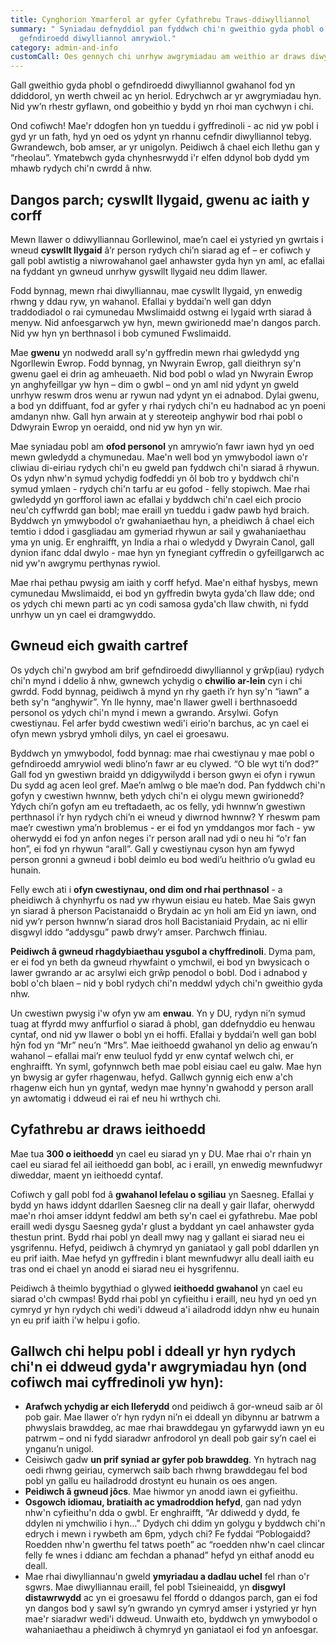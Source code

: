 ```yaml
---
title: Cynghorion Ymarferol ar gyfer Cyfathrebu Traws-ddiwylliannol
summary: " Syniadau defnyddiol pan fyddwch chi'n gweithio gyda phobl o
  gefndiroedd diwylliannol amrywiol."
category: admin-and-info
customCall: Oes gennych chi unrhyw awgrymiadau am weithio ar draws diwylliannau?
---
```

Gall gweithio gyda phobl o gefndiroedd diwylliannol gwahanol fod yn ddiddorol, yn werth chweil ac yn heriol. Edrychwch ar yr awgrymiadau hyn. Nid yw’n rhestr gyflawn, ond gobeithio y bydd yn rhoi man cychwyn i chi.



Ond cofiwch! Mae'r ddogfen hon yn tueddu i gyffredinoli - ac nid yw pobl i gyd yr un fath, hyd yn oed os ydynt yn rhannu cefndir diwylliannol tebyg. Gwrandewch, bob amser, ar yr unigolyn. Peidiwch â chael eich llethu gan y “rheolau”. Ymatebwch gyda chynhesrwydd i'r elfen ddynol bob dydd ym mhawb rydych chi'n cwrdd â nhw.



## Dangos parch; cyswllt llygaid, gwenu ac iaith y corff



Mewn llawer o ddiwylliannau Gorllewinol, mae’n cael ei ystyried yn gwrtais i wneud **cyswllt llygaid** â’r person rydych chi’n siarad ag ef – er cofiwch y gall pobl awtistig a niwrowahanol gael anhawster gyda hyn yn aml, ac efallai na fyddant yn gwneud unrhyw gyswllt llygaid neu ddim llawer.



Fodd bynnag, mewn rhai diwylliannau, mae cyswllt llygaid, yn enwedig rhwng y ddau ryw, yn wahanol. Efallai y byddai’n well gan ddyn traddodiadol o rai cymunedau Mwslimaidd ostwng ei lygaid wrth siarad â menyw. Nid anfoesgarwch yw hyn, mewn gwirionedd mae'n dangos parch. Nid yw hyn yn berthnasol i bob cymuned Fwslimaidd.



Mae **gwenu** yn nodwedd arall sy'n gyffredin mewn rhai gwledydd yng Ngorllewin Ewrop. Fodd bynnag, yn Nwyrain Ewrop, gall dieithryn sy'n gwenu gael ei drin ag amheuaeth. Nid bod pobl o wlad yn Nwyrain Ewrop yn anghyfeillgar yw hyn – dim o gwbl – ond yn aml nid ydynt yn gweld unrhyw reswm dros wenu ar rywun nad ydynt yn ei adnabod. Dylai gwenu, a bod yn ddiffuant, fod ar gyfer y rhai rydych chi'n eu hadnabod ac yn poeni amdanyn nhw. Gall hyn arwain at y stereoteip anghywir bod rhai pobl o Ddwyrain Ewrop yn oeraidd, ond nid yw hyn yn wir.



Mae syniadau pobl am **ofod personol** yn amrywio’n fawr iawn hyd yn oed mewn gwledydd a chymunedau. Mae'n well bod yn ymwybodol iawn o'r cliwiau di-eiriau rydych chi'n eu gweld pan fyddwch chi'n siarad â rhywun. Os ydyn nhw'n symud ychydig fodfeddi yn ôl bob tro y byddwch chi'n symud ymlaen - rydych chi'n tarfu ar eu gofod - felly stopiwch. Mae rhai gwledydd yn gorfforol iawn ac efallai y byddwch chi'n cael eich procio neu'ch cyffwrdd gan bobl; mae eraill yn tueddu i gadw pawb hyd braich. Byddwch yn ymwybodol o’r gwahaniaethau hyn, a pheidiwch â chael eich temtio i ddod i gasgliadau am gymeriad rhywun ar sail y gwahaniaethau yma yn unig. Er enghraifft, yn India a rhai o wledydd y Dwyrain Canol, gall dynion ifanc ddal dwylo - mae hyn yn fynegiant cyffredin o gyfeillgarwch ac nid yw'n awgrymu perthynas rywiol.



Mae rhai pethau pwysig am iaith y corff hefyd. Mae'n eithaf hysbys, mewn cymunedau Mwslimaidd, ei bod yn gyffredin bwyta gyda'ch llaw dde; ond os ydych chi mewn parti ac yn codi samosa gyda'ch llaw chwith, ni fydd unrhyw un yn cael ei dramgwyddo.



## Gwneud eich gwaith cartref



Os ydych chi'n gwybod am brif gefndiroedd diwylliannol y grŵp(iau) rydych chi'n mynd i ddelio â nhw, gwnewch ychydig o **chwilio ar-lein** cyn i chi gwrdd. Fodd bynnag, peidiwch â mynd yn rhy gaeth i’r hyn sy'n “iawn” a beth sy'n “anghywir”. Yn lle hynny, mae'n llawer gwell i berthnasoedd personol os ydych chi'n mynd i mewn a gwrando. Arsylwi. Gofyn cwestiynau. Fel arfer bydd cwestiwn wedi'i eirio'n barchus, ac yn cael ei ofyn mewn ysbryd ymholi dilys, yn cael ei groesawu.



Byddwch yn ymwybodol, fodd bynnag: mae rhai cwestiynau y mae pobl o gefndiroedd amrywiol wedi blino’n fawr ar eu clywed. “O ble wyt ti’n dod?” Gall fod yn gwestiwn braidd yn ddigywilydd i berson gwyn ei ofyn i rywun Du sydd ag acen leol gref. Mae’n amlwg o ble mae’n dod. Pan fyddwch chi'n gofyn y cwestiwn hwnnw, beth ydych chi'n ei olygu mewn gwirionedd? Ydych chi’n gofyn am eu treftadaeth, ac os felly, ydi hwnnw’n gwestiwn perthnasol i’r hyn rydych chi’n ei wneud y diwrnod hwnnw? Y rheswm pam mae’r cwestiwn yma’n broblemus - er ei fod yn ymddangos mor fach - yw oherwydd ei fod yn anfon neges i'r person arall nad ydi o neu hi “o'r fan hon”, ei fod yn rhywun “arall”. Gall y cwestiynau cyson hyn am fywyd person gronni a gwneud i bobl deimlo eu bod wedi’u heithrio o’u gwlad eu hunain.


Felly ewch ati i **ofyn cwestiynau, ond dim ond rhai perthnasol** - a pheidiwch â chynhyrfu os nad yw rhywun eisiau eu hateb. Mae Sais gwyn yn siarad â pherson Pacistanaidd o Brydain ac yn holi am Eid yn iawn, ond nid yw’r person hwnnw’n siarad dros holl Bacistaniaid Prydain, ac ni ellir disgwyl iddo “addysgu” pawb drwy’r amser. Parchwch ffiniau.


**Peidiwch â gwneud rhagdybiaethau ysgubol a chyffredinoli**. Dyma pam, er ei fod yn beth da gwneud rhywfaint o ymchwil, ei bod yn bwysicach o lawer gwrando ar ac arsylwi eich grŵp penodol o bobl. Dod i adnabod y bobl o'ch blaen – nid y bobl rydych chi'n meddwl ydych chi'n gweithio gyda nhw.



Un cwestiwn pwysig i'w ofyn yw am **enwau**. Yn y DU, rydyn ni’n symud tuag at ffyrdd mwy anffurfiol o siarad â phobl, gan ddefnyddio eu henwau cyntaf, ond nid yw llawer o bobl yn ei hoffi. Efallai y byddai’n well gan bobl hŷn fod yn “Mr” neu’n “Mrs”. Mae ieithoedd gwahanol yn delio ag enwau’n wahanol – efallai mai’r enw teuluol fydd yr enw cyntaf welwch chi, er enghraifft. Yn syml, gofynnwch beth mae pobl eisiau cael eu galw. Mae hyn yn bwysig ar gyfer rhagenwau, hefyd. Gallwch gynnig eich enw a'ch rhagenw eich hun yn gyntaf, wedyn mae hynny'n gwahodd y person arall yn awtomatig i ddweud ei rai ef neu hi wrthych chi.



## Cyfathrebu ar draws ieithoedd



Mae tua **300 o ieithoedd** yn cael eu siarad yn y DU. Mae rhai o'r rhain yn cael eu siarad fel ail ieithoedd gan bobl, ac i eraill, yn enwedig mewnfudwyr diweddar, maent yn ieithoedd cyntaf.



Cofiwch y gall pobl fod â **gwahanol lefelau o sgiliau** yn Saesneg. Efallai y bydd yn haws iddynt ddarllen Saesneg clir na deall y gair llafar, oherwydd mae'n rhoi amser iddynt feddwl am beth sy'n cael ei gyfathrebu. Mae pobl eraill wedi dysgu Saesneg gyda'r glust a byddant yn cael anhawster gyda thestun print. Bydd rhai pobl yn deall mwy nag y gallant ei siarad neu ei ysgrifennu. Hefyd, peidiwch â chymryd yn ganiataol y gall pobl ddarllen yn eu prif iaith. Mae hefyd yn gyffredin i blant mewnfudwyr allu deall iaith eu tras ond ei chael yn anodd ei siarad neu ei hysgrifennu.



Peidiwch â theimlo bygythiad o glywed **ieithoedd gwahanol** yn cael eu siarad o'ch cwmpas! Bydd rhai pobl yn cyfieithu i eraill, neu hyd yn oed yn cymryd yr hyn rydych chi wedi'i ddweud a'i ailadrodd iddyn nhw eu hunain yn eu prif iaith i'w helpu i gofio.



## Gallwch chi helpu pobl i ddeall yr hyn rydych chi'n ei ddweud gyda'r awgrymiadau hyn (ond cofiwch mai cyffredinoli yw hyn):



* **Arafwch ychydig ar eich lleferydd** ond peidiwch â gor-wneud saib ar ôl pob gair. Mae llawer o’r hyn rydyn ni’n ei ddeall yn dibynnu ar batrwm a phwyslais brawddeg, ac mae rhai brawddegau yn gyfarwydd iawn yn eu patrwm – ond ni fydd siaradwr anfrodorol yn deall pob gair sy’n cael ei ynganu’n unigol.
* Ceisiwch gadw **un prif syniad ar gyfer pob brawddeg**. Yn hytrach nag oedi rhwng geiriau, cymerwch saib bach rhwng brawddegau fel bod pobl yn gallu eu hailadrodd drostynt eu hunain os oes angen.
* **Peidiwch â gwneud jôcs**. Mae hiwmor yn anodd iawn ei gyfieithu.
* **Osgowch idiomau, bratiaith ac ymadroddion hefyd**, gan nad ydyn nhw'n cyfieithu'n dda o gwbl. Er enghraifft, “Ar ddiwedd y dydd, fe ddylen ni ymchwilio i hyn…” Dydych chi ddim yn golygu y byddwch chi'n edrych i mewn i rywbeth am 6pm, ydych chi? Fe fyddai “Poblogaidd? Roedden nhw'n gwerthu fel tatws poeth” ac “roedden nhw'n cael clincar felly fe wnes i ddianc am fechdan a phanad” hefyd yn eithaf anodd eu deall.
* Mae rhai diwylliannau'n gweld **ymyriadau a dadlau uchel** fel rhan o'r sgwrs. Mae diwylliannau eraill, fel pobl Tsieineaidd, yn **disgwyl distawrwydd** ac yn ei groesawu fel ffordd o ddangos parch, gan ei fod yn dangos bod y sawl sy’n gwrando yn cymryd amser i ystyried yr hyn mae'r siaradwr wedi'i ddweud. Unwaith eto, byddwch yn ymwybodol o wahaniaethau a pheidiwch â chymryd yn ganiataol ei fod yn anfoesgar.
